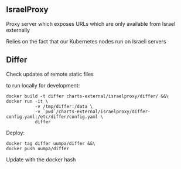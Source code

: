 ## IsraelProxy

Proxy server which exposes URLs which are only available from Israel externally

Relies on the fact that our Kubernetes nodes run on Israeli servers


## Differ

Check updates of remote static files

to run locally for development:

```
docker build -t differ charts-external/israelproxy/differ/ &&\
docker run -it \
           -v /tmp/differ:/data \
           -v `pwd`/charts-external/israelproxy/differ-config.yaml:/etc/differ/config.yaml \
           differ
```

Deploy:

```
docker tag differ uumpa/differ &&\
docker push uumpa/differ
```

Update with the docker hash
